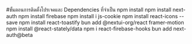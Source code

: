 #ขั้นตอนการติดตั้งโปรเจคและ Dependencies ที่จำเป็น
npm install
npm install next-auth
npm install firebase
npm install i js-cookie
npm install react-icons --save
npm install react-toastify
bun add @nextui-org/react framer-motion
npm install @react-stately/data
npm i react-firebase-hooks
bun add next-auth@beta

